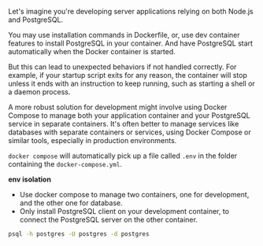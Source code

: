 
Let's imagine you're developing server applications relying on both Node.js and PostgreSQL.

You may use installation commands in Dockerfile, or, use dev container features to install PostgreSQL in your container.
And have PostgreSQL start automatically when the Docker container is started.

But this can lead to unexpected behaviors if not handled correctly. For example, if your startup script exits for any reason, the container will stop unless it ends with an instruction to keep running, such as starting a shell or a daemon process.

A more robust solution for development might involve using Docker Compose to manage both your application container and your PostgreSQL service in separate containers. It's often better to manage services like databases with separate containers or services, using Docker Compose or similar tools, especially in production environments.

`docker compose` will automatically pick up a file called `.env` in the folder containing the `docker-compose.yml`.

**env isolation**

- Use docker compose to manage two containers, one for development, and the other one for database.
- Only install PostgreSQL client on your development container, to connect the PostgreSQL server on the other container.

```sh
psql -h postgres -U postgres -d postgres
```
